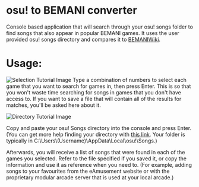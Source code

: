 # osu! to BEMANI converter
Console based application that will search through your osu! songs folder to find songs that also appear in popular BEMANI games. It uses the user provided osu! songs directory and compares it to [BEMANIWiki](http://bemaniwiki.com/).

# Usage:
![Selection Tutorial Image](https://cdn.discordapp.com/attachments/586043175391592556/734488862864441425/unknown.png)
Type a combination of numbers to select each game that you want to search for games in, then press Enter. This is so that you won't waste time searching for songs in games that you don't have access to. If you want to save a file that will contain all of the results for matches, you'll be asked here about it.

![Directory Tutorial Image](https://cdn.discordapp.com/attachments/586043175391592556/734489531499151421/unknown.png)


Copy and paste your osu! Songs directory into the console and press Enter. (You can get more help finding your directory with [this link](https://osu.ppy.sh/help/wiki/osu!_Program_Files). Your folder is typically in C:\Users\\(Username)\AppData\Local\osu!\Songs.)

Afterwards, you will receive a list of songs that were found in each of the games you selected. Refer to the file specified if you saved it, or copy the information and use it as reference when you need to. (For example, adding songs to your favourites from the eAmusement website or with the proprietary modular arcade server that is used at your local arcade.)
